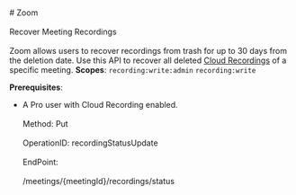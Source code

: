 <br>#     Zoom</br>
<br>Recover Meeting Recordings</br>
<br>Zoom allows users to recover recordings from trash for up to 30 days from the deletion date. Use this API to recover all deleted [Cloud Recordings](https://support.zoom.us/hc/en-us/articles/203741855-Cloud-Recording) of a specific meeting.
**Scopes**: `recording:write:admin` `recording:write`
 
**Prerequisites**:
* A Pro user with Cloud Recording enabled.</br>
<br>Method: Put</br>
<br>OperationID: recordingStatusUpdate</br>
<br>EndPoint:</br>
<br>/meetings/{meetingId}/recordings/status</br>
